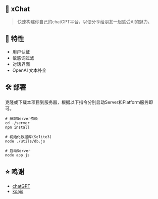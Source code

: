 ## :rocket: xChat
> 快速构建你自己的chatGPT平台，以便分享给朋友一起感受AI的魅力。

## :scroll: 特性
* 用户认证
* 敏感词过滤
* 对话界面
* OpenAI 文本补全

## :hammer_and_wrench: 部署

克隆或下载本项目到服务器，根据以下指令分别启动Server和Platform服务即可。

```shell
# 获取Server依赖
cd ./server
npm install

# 初始化数据库(Sqlite3)
node ./utils/db.js

# 启动Server
node app.js
```

## :star: 鸣谢
* [chatGPT](https://chat.openai.com/chat)
* [koajs](https://github.com/koajs/koa)
